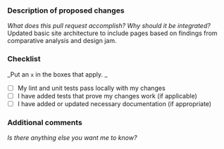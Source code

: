 ### Description of proposed changes
_What does this pull request accomplish? Why should it be integrated?_
Updated basic site architecture to include pages based on findings from comparative analysis 
and design jam.

### Checklist
_Put an `x` in the boxes that apply. _
- [ ] My lint and unit tests pass locally with my changes
- [ ] I have added tests that prove my changes work (if applicable)
- [ ] I have added or updated necessary documentation (if appropriate)

### Additional comments
_Is there anything else you want me to know?_
